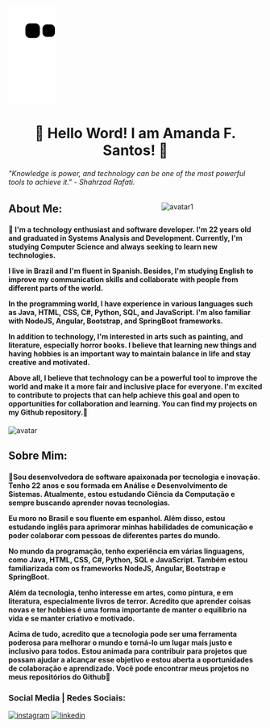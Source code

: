![Snake animation](https://github.com/Amandasfs/Amandasfs/blob/output/github-contribution-grid-snake.svg)

<h1 align="center"> 💜 Hello Word! I am Amanda F. Santos! 💜 </h1> 

<h6>"Knowledge is power, and technology can be one of the most powerful tools to achieve it." - Shahrzad Rafati.</h6>

<img src="https://user-images.githubusercontent.com/79655661/228043249-883035a9-3f65-4257-a805-dc015056bca9.png" alt="avatar1" width="200" align="right" />

<h2>About Me: </a>

<h4>💜 I'm a technology enthusiast and software developer. I'm 22 years old and graduated in Systems Analysis and Development. Currently, I'm studying Computer Science and always seeking to learn new technologies.

I live in Brazil and I'm fluent in Spanish. Besides, I'm studying English to improve my communication skills and collaborate with people from different parts of the world.

In the programming world, I have experience in various languages such as Java, HTML, CSS, C#, Python, SQL, and JavaScript. I'm also familiar with NodeJS, Angular, Bootstrap, and SpringBoot frameworks.

In addition to technology, I'm interested in arts such as painting, and literature, especially horror books. I believe that learning new things and having hobbies is an important way to maintain balance in life and stay creative and motivated.

Above all, I believe that technology can be a powerful tool to improve the world and make it a more fair and inclusive place for everyone. I'm excited to contribute to projects that can help achieve this goal and open to opportunities for collaboration and learning. You can find my projects on my Github repository.💜</h4>


<img src="https://user-images.githubusercontent.com/79655661/228043300-c5856bd3-ea71-4858-8b72-0ffbeb548d1f.png" alt="avatar" width="200" />  <h2>Sobre Mim: </a>

<h4>💜Sou desenvolvedora de software apaixonada por tecnologia e inovação. Tenho 22 anos e sou formada em Análise e Desenvolvimento de Sistemas. Atualmente, estou estudando Ciência da Computação e sempre buscando aprender novas tecnologias.

Eu moro no Brasil e sou fluente em espanhol. Além disso, estou estudando inglês para aprimorar minhas habilidades de comunicação e poder colaborar com pessoas de diferentes partes do mundo.

No mundo da programação, tenho experiência em várias linguagens, como Java, HTML, CSS, C#, Python, SQL e JavaScript. Também estou familiarizada com os frameworks NodeJS, Angular, Bootstrap e SpringBoot.

Além da tecnologia, tenho interesse em artes, como pintura, e em literatura, especialmente livros de terror. Acredito que aprender coisas novas e ter hobbies é uma forma importante de manter o equilíbrio na vida e se manter criativo e motivado.

Acima de tudo, acredito que a tecnologia pode ser uma ferramenta poderosa para melhorar o mundo e torná-lo um lugar mais justo e inclusivo para todos. Estou animada para contribuir para projetos que possam ajudar a alcançar esse objetivo e estou aberta a oportunidades de colaboração e aprendizado. Você pode encontrar meus projetos no meus repositórios do Github💜</h4>

<h3> Social Media | Redes Sociais:</h3>
<a href="https://www.instagram.com/amandsfs/"><img src="https://user-images.githubusercontent.com/79655661/228024942-59408489-8ffd-45ea-8979-b7acf345cf58.png" alt="instagram" align="rigth" /></a> <a href="https://www.linkedin.com/in/amanda-freitas-santos/"><img src="https://user-images.githubusercontent.com/79655661/228024208-1a071433-dc4b-45f1-8bad-c90187b08b9e.png" alt="linkedin" align="rigth" /></a>

